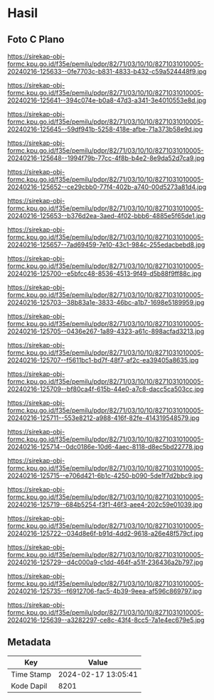 # Hasil

## Foto C Plano

https://sirekap-obj-formc.kpu.go.id/f35e/pemilu/pdpr/82/71/03/10/10/8271031010005-20240216-125633--0fe7703c-b831-4833-b432-c59a524448f9.jpg

https://sirekap-obj-formc.kpu.go.id/f35e/pemilu/pdpr/82/71/03/10/10/8271031010005-20240216-125641--394c074e-b0a8-47d3-a341-3e4010553e8d.jpg

https://sirekap-obj-formc.kpu.go.id/f35e/pemilu/pdpr/82/71/03/10/10/8271031010005-20240216-125645--59df941b-5258-418e-afbe-71a373b58e9d.jpg

https://sirekap-obj-formc.kpu.go.id/f35e/pemilu/pdpr/82/71/03/10/10/8271031010005-20240216-125648--1994f79b-77cc-4f8b-b4e2-8e9da52d7ca9.jpg

https://sirekap-obj-formc.kpu.go.id/f35e/pemilu/pdpr/82/71/03/10/10/8271031010005-20240216-125652--ce29cbb0-77f4-402b-a740-00d5273a81d4.jpg

https://sirekap-obj-formc.kpu.go.id/f35e/pemilu/pdpr/82/71/03/10/10/8271031010005-20240216-125653--b376d2ea-3aed-4f02-bbb6-4885e5f65de1.jpg

https://sirekap-obj-formc.kpu.go.id/f35e/pemilu/pdpr/82/71/03/10/10/8271031010005-20240216-125657--7ad69459-7e10-43c1-984c-255edacbebd8.jpg

https://sirekap-obj-formc.kpu.go.id/f35e/pemilu/pdpr/82/71/03/10/10/8271031010005-20240216-125700--e5bfcc48-8536-4513-9f49-d5b88f9ff88c.jpg

https://sirekap-obj-formc.kpu.go.id/f35e/pemilu/pdpr/82/71/03/10/10/8271031010005-20240216-125703--38b83a1e-3833-46bc-a1b7-1698e5189959.jpg

https://sirekap-obj-formc.kpu.go.id/f35e/pemilu/pdpr/82/71/03/10/10/8271031010005-20240216-125705--0436e267-1a89-4323-a61c-898acfad3213.jpg

https://sirekap-obj-formc.kpu.go.id/f35e/pemilu/pdpr/82/71/03/10/10/8271031010005-20240216-125707--f5611bc1-bd7f-48f7-af2c-ea39405a8635.jpg

https://sirekap-obj-formc.kpu.go.id/f35e/pemilu/pdpr/82/71/03/10/10/8271031010005-20240216-125709--bf80ca4f-615b-44e0-a7c8-dacc5ca503cc.jpg

https://sirekap-obj-formc.kpu.go.id/f35e/pemilu/pdpr/82/71/03/10/10/8271031010005-20240216-125711--553e8212-a988-416f-82fe-414319548579.jpg

https://sirekap-obj-formc.kpu.go.id/f35e/pemilu/pdpr/82/71/03/10/10/8271031010005-20240216-125714--0dc0186e-10d6-4aec-8118-d8ec5bd22778.jpg

https://sirekap-obj-formc.kpu.go.id/f35e/pemilu/pdpr/82/71/03/10/10/8271031010005-20240216-125715--e706d421-6b1c-4250-b090-5de1f7d2bbc9.jpg

https://sirekap-obj-formc.kpu.go.id/f35e/pemilu/pdpr/82/71/03/10/10/8271031010005-20240216-125719--684b5254-f3f1-46f3-aee4-202c59e01039.jpg

https://sirekap-obj-formc.kpu.go.id/f35e/pemilu/pdpr/82/71/03/10/10/8271031010005-20240216-125722--034d8e6f-b91d-4dd2-9618-a26e48f579cf.jpg

https://sirekap-obj-formc.kpu.go.id/f35e/pemilu/pdpr/82/71/03/10/10/8271031010005-20240216-125729--d4c000a9-c1dd-464f-a51f-236436a2b797.jpg

https://sirekap-obj-formc.kpu.go.id/f35e/pemilu/pdpr/82/71/03/10/10/8271031010005-20240216-125735--f6912706-fac5-4b39-9eea-af596c869797.jpg

https://sirekap-obj-formc.kpu.go.id/f35e/pemilu/pdpr/82/71/03/10/10/8271031010005-20240216-125639--a3282297-ce8c-43f4-8cc5-7a1e4ec679e5.jpg


## Metadata

| Key        | Value               |
| ---------- | ------------------- |
| Time Stamp | 2024-02-17 13:05:41 |
| Kode Dapil | 8201                |



